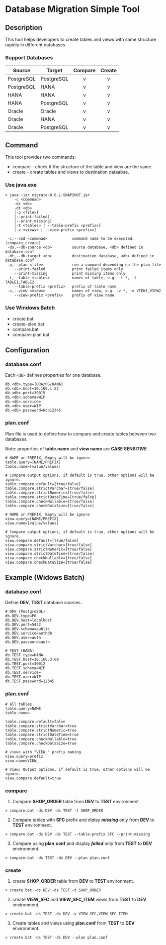 Database Migration Simple Tool
===
## Description
This tool helps developers to create tables and views with same structure rapidly in different databases.

### Support Databases

| Source | Target | Compare | Create |
|---|---|:---:|:---:|
| PostgreSQL | PostgreSQL | v | v |
| PostgreSQL | HANA | v | v |
| HANA | HANA | v | v |
| HANA | PostgreSQL | v | v |
| Oracle | Oracle | v | v |
| Oracle | HANA | v | v |
| Oracle | PostgreSQL | v | v |

## Command
This tool provides two commands:
* compare - check if the structure of the table and view are the same.
* create - create tables and views to destination dataabse.

### Use java.exe
```
> java -jar migrate-0.0.1-SNAPSHOT.jar
    -c <commnad>
    -ds <db>
    -dt <db>
    [-p <file>]
    [--print-failed]
    [--print-missing]
    [-t <tables> | --table-prefix <prefix>]  
    [-v <views> | --view-prefix <prefix>]

 -c,--cmd <commnad>           command name to be executed. [compare,create]
 -ds,--db-source <db>         source database, <db> defined in database.conf
 -dt,--db-target <db>         destination database, <db> defined in database.conf
 -p,--plan <file>             run a command depending on the plan file
    --print-failed            print failed items only
    --print-missing           print missing items only
 -t,--table <tables>          names of table, e.g. -t *, -t TABLE1,TABLE2
    --table-prefix <prefix>   prefix of table name
 -v,--view <views>            names of view, e.g. -v *, -v VIEW1,VIEW2
    --view-prefix <prefix>    prefix of view name
```

### Use Windows Batch
* create.bat
* create-plan.bat
* compare.bat
* compare-plan.bat

## Configuration
### database.conf
Each `<db>` defines properties for one database.
```
db.<db>.type=[ORA/PG/HANA]
db.<db>.host=10.160.1.52
db.<db>.port=39015
db.<db>.schema=WIP
db.<db>.service=
db.<db>.user=WIP
db.<db>.password=Hdb12345
```

###  plan.conf
Plan file is used to define how to compare and create tables between two databases.

Note: properties of __table.name__ and __view name__ are __CASE SENSITIVE__
```
# NAME or PREFIX, Empty will be ignore
table.query=[NAME/PREFIX]
table.name=[value/values]

# Compare output options, if default is true, other options will be ignore.
table.compare.default=[true/false]
table.compare.strictVarchar=[true/false]
table.compare.strictNumeric=[true/false]
table.compare.strictDateTime=[true/false]
table.compare.checkNullable=[true/false]
table.compare.checkDataSize=[true/false]

# NAME or PREFIX, Empty will be ignore
view.query=[NAME/PREFIX]
view.name=[value/values]

# Compare output options, if default is true, other options will be ignore.
view.compare.default=[true/false]
view.compare.strictVarchar=[true/false]
view.compare.strictNumeric=[true/false]
view.compare.strictDateTime=[true/false]
view.compare.checkNullable=[true/false]
view.compare.checkDataSize=[true/false]
```
## Example (Widows Batch)
###  database.conf
 Define __DEV__, __TEST__ database sources.
  ```
  # DEV (PostgreSQL)
  db.DEV.type=PG
  db.DEV.host=localhost
  db.DEV.port=5432
  db.DEV.schema=public
  db.DEV.service=authdb
  db.DEV.user=auth
  db.DEV.password=auth

  # TEST (HANA)
  db.TEST.type=HANA
  db.TEST.host=10.160.3.69
  db.TEST.port=30012
  db.TEST.schema=WIP
  db.TEST.service=
  db.TEST.user=WIP
  db.TEST.password=12345
  ```

### plan.conf
  ```
  # all tables
  table.query=NAME
  table.name=

  table.compare.default=false
  table.compare.strictVarchar=true
  table.compare.strictNumeric=true
  table.compare.strictDateTime=true
  table.compare.checkNullable=true
  table.compare.checkDataSize=true

  # views with "VIEW_" prefix naming
  view.query=prefix
  view.name=VIEW_

  # View: Output options, if default is true, other options will be ignore.
  view.compare.default=true
  ```

### compare
1. Compare __SHOP_ORDER__ table from __DEV__ to __TEST__ environment.
  ```
  > compare.bat -ds DEV -ds TEST -t SHOP_ORDER
  ```
2. Compare tables with __SFC__ prefix and diplay ___missing___ only from __DEV__ to __TEST__ environment.
  ```
  > compare.bat -ds DEV -ds TEST --table-prefix SFC --print-missing
  ```
3. Compare using __plan.conf__ and display ___failed___ only from __TEST__ to __DEV__ environment.
  ```
  > compare.bat -ds TEST -ds DEV --plan plan.conf
  ```

### create
1. create __SHOP_ORDER__ table from __DEV__ to __TEST__ environment.
  ```
  > create.bat -ds DEV -ds TEST -t SHOP_ORDER
  ```
2. create __VIEW_SFC__ and __VIEW_SFC_ITEM__ views from __TEST__ to __DEV__ environment.
  ```
  > create.bat -ds TEST -ds DEV -v VIEW_SFC,VIEW_SFC_ITEM
  ```
3. Create tables and views using __plan.conf__ from __TEST__ to __DEV__ environment.
  ```
  > create.bat -ds TEST -ds DEV --plan plan.conf
  ```

